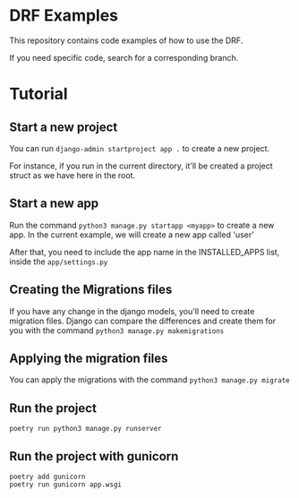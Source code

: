 # DRF Examples

This repository contains code examples of how to use the DRF.

If you need specific code, search for a corresponding branch.

# Tutorial

## Start a new project

You can run `django-admin startproject app .` to create a new project.

For instance, if you run in the current directory, it'll be created a project struct as we have here in the root.

## Start a new app

Run the command `python3 manage.py startapp <myapp>` to create a new app. In the current example, we will create a new app called 'user'

After that, you need to include the app name in the INSTALLED_APPS list, inside the `app/settings.py`

## Creating the Migrations files

If you have any change in the django models, you'll need to create migration files. Django can compare the differences and create them for you with the command `python3 manage.py makemigrations`

## Applying the migration files

You can apply the migrations with the command `python3 manage.py migrate`

## Run the project

`poetry run python3 manage.py runserver`

## Run the project with gunicorn

```
poetry add gunicorn
poetry run gunicorn app.wsgi
```

